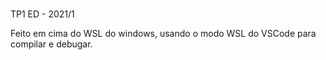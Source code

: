 ### 
TP1 ED - 2021/1

Feito em cima do WSL do windows, usando o modo WSL do VSCode para compilar e debugar.